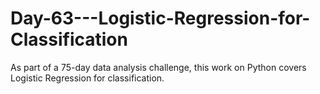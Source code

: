 # Day-63---Logistic-Regression-for-Classification
As part of a 75-day data analysis challenge, this work on Python covers Logistic Regression for classification.
